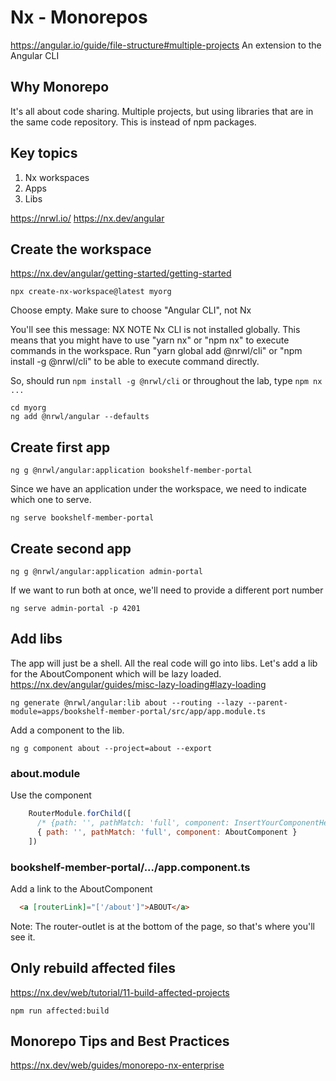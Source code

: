 # Nx - Monorepos
https://angular.io/guide/file-structure#multiple-projects
An extension to the Angular CLI

## Why Monorepo
It's all about code sharing. Multiple projects, but using libraries that are in the same code repository. This is instead of npm packages.

## Key topics
1. Nx workspaces
2. Apps
3. Libs

https://nrwl.io/
https://nx.dev/angular

## Create the workspace
https://nx.dev/angular/getting-started/getting-started

```
npx create-nx-workspace@latest myorg
```
Choose empty.
Make sure to choose "Angular CLI", not Nx

You'll see this message:
NX   NOTE  Nx CLI is not installed globally.
This means that you might have to use "yarn nx" or "npm nx" to execute commands in the workspace.
  Run "yarn global add @nrwl/cli" or "npm install -g @nrwl/cli" to be able to execute command directly.

So, should run ```npm install -g @nrwl/cli``` or throughout the lab, type ```npm nx ...```
```
cd myorg
ng add @nrwl/angular --defaults
```

## Create first app
```
ng g @nrwl/angular:application bookshelf-member-portal
```

Since we have an application under the workspace, we need to indicate which one to serve.
```
ng serve bookshelf-member-portal
```

## Create second app
```
ng g @nrwl/angular:application admin-portal
```

If we want to run both at once, we'll need to provide a different port number
```
ng serve admin-portal -p 4201
```

## Add libs
The app will just be a shell. All the real code will go into libs.
Let's add a lib for the AboutComponent which will be lazy loaded.
https://nx.dev/angular/guides/misc-lazy-loading#lazy-loading
```
ng generate @nrwl/angular:lib about --routing --lazy --parent-module=apps/bookshelf-member-portal/src/app/app.module.ts 
```

Add a component to the lib.
```
ng g component about --project=about --export
```

### about.module
Use the component
```javascript
    RouterModule.forChild([
      /* {path: '', pathMatch: 'full', component: InsertYourComponentHere} */
      { path: '', pathMatch: 'full', component: AboutComponent }
    ])
```

### bookshelf-member-portal/.../app.component.ts
Add a link to the AboutComponent
```html
  <a [routerLink]="['/about']">ABOUT</a>
```

Note: The router-outlet is at the bottom of the page, so that's where you'll see it.

## Only rebuild affected files
https://nx.dev/web/tutorial/11-build-affected-projects

```
npm run affected:build
```

## Monorepo Tips and Best Practices
https://nx.dev/web/guides/monorepo-nx-enterprise
